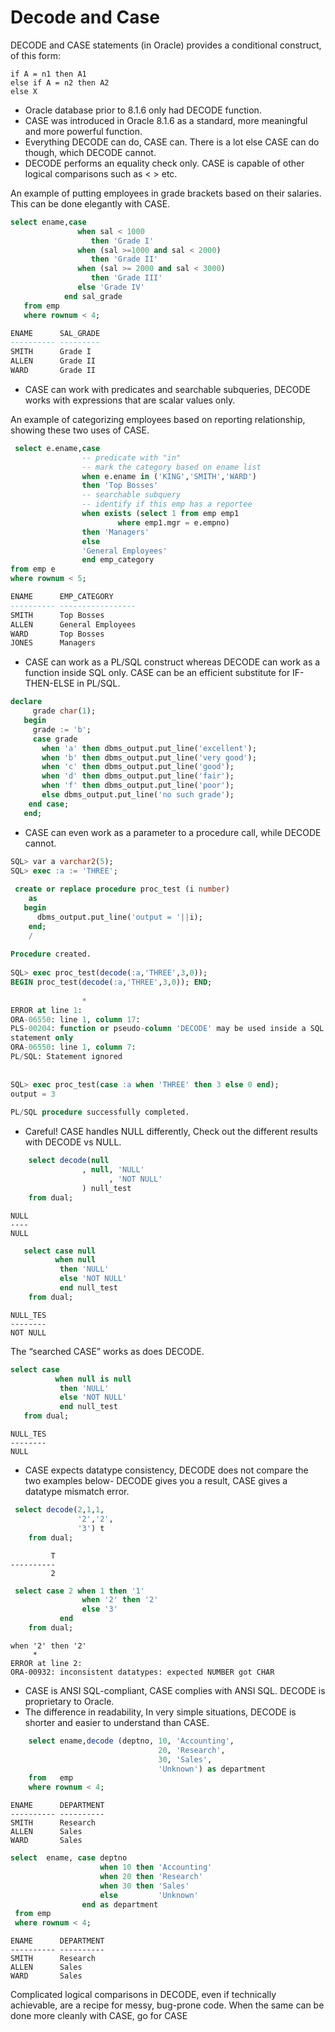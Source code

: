# Decode and Case
DECODE and CASE statements (in Oracle) provides a conditional construct, of this form:
```
if A = n1 then A1
else if A = n2 then A2
else X
```

* Oracle database prior to 8.1.6 only had DECODE function. 
* CASE was introduced in Oracle 8.1.6 as a standard, more meaningful and more powerful function.
* Everything DECODE can do, CASE can. There is a lot else CASE can do though, which DECODE cannot.
* DECODE performs an equality check only. CASE is capable of other logical comparisons such as < > etc. 

An example of putting employees in grade brackets based on their salaries.  
This can be done elegantly with CASE.  
```sql
select ename,case
               when sal < 1000
                  then 'Grade I'
               when (sal >=1000 and sal < 2000)
                  then 'Grade II'
               when (sal >= 2000 and sal < 3000)
                  then 'Grade III'
               else 'Grade IV'
            end sal_grade
   from emp
   where rownum < 4;
```
```sql
ENAME      SAL_GRADE
---------- ---------
SMITH      Grade I
ALLEN      Grade II
WARD       Grade II
```

* CASE can work with predicates and searchable subqueries, DECODE works with expressions that are scalar values only. 

An example of categorizing employees based on reporting relationship, showing these two uses of CASE.
```sql
 select e.ename,case
                -- predicate with "in"
                -- mark the category based on ename list
                when e.ename in ('KING','SMITH','WARD')
                then 'Top Bosses'
                -- searchable subquery
                -- identify if this emp has a reportee
                when exists (select 1 from emp emp1
                        where emp1.mgr = e.empno)
                then 'Managers'
                else
                'General Employees'
                end emp_category
from emp e
where rownum < 5;
```
```sql
ENAME      EMP_CATEGORY
---------- -----------------
SMITH      Top Bosses
ALLEN      General Employees
WARD       Top Bosses
JONES      Managers
```
* CASE can work as a PL/SQL construct whereas DECODE can work as a function inside SQL only. CASE can be an efficient substitute for IF-THEN-ELSE in PL/SQL.
```sql
declare
     grade char(1);
   begin
     grade := 'b';
     case grade
       when 'a' then dbms_output.put_line('excellent');
       when 'b' then dbms_output.put_line('very good');
       when 'c' then dbms_output.put_line('good');
       when 'd' then dbms_output.put_line('fair');
       when 'f' then dbms_output.put_line('poor');
       else dbms_output.put_line('no such grade');
    end case;
   end;
```
* CASE can even work as a parameter to a procedure call, while DECODE cannot.
```sql
SQL> var a varchar2(5);
SQL> exec :a := 'THREE';
 
 create or replace procedure proc_test (i number)
    as
   begin
      dbms_output.put_line('output = '||i);
    end;
    /
 
Procedure created.
 
SQL> exec proc_test(decode(:a,'THREE',3,0));
BEGIN proc_test(decode(:a,'THREE',3,0)); END;
 
                *
ERROR at line 1:
ORA-06550: line 1, column 17:
PLS-00204: function or pseudo-column 'DECODE' may be used inside a SQL
statement only
ORA-06550: line 1, column 7:
PL/SQL: Statement ignored
 
 
SQL> exec proc_test(case :a when 'THREE' then 3 else 0 end);
output = 3
 
PL/SQL procedure successfully completed.
```
* Careful! CASE handles NULL differently, Check out the different results with DECODE vs NULL.
```sql
    select decode(null
                , null, 'NULL'
                      , 'NOT NULL'
                ) null_test
    from dual;
```
```
NULL
----
NULL
```
```sql
   select case null
          when null
           then 'NULL'
           else 'NOT NULL'
           end null_test
    from dual;
```
```
NULL_TES
--------
NOT NULL
```

The “searched CASE” works as does DECODE.
```sql
select case
          when null is null
           then 'NULL'
           else 'NOT NULL'
           end null_test
   from dual;
```
```
NULL_TES
--------
NULL
```
* CASE expects datatype consistency, DECODE does not compare the two examples below- DECODE gives you a result, CASE gives a datatype mismatch error.
```sql
 select decode(2,1,1,
               '2','2',
               '3') t
    from dual; 
```
```
         T
----------
         2 
```
```sql
 select case 2 when 1 then '1'
                when '2' then '2'
                else '3'
           end
    from dual;
```
```
when '2' then '2'
     *
ERROR at line 2:
ORA-00932: inconsistent datatypes: expected NUMBER got CHAR
```
* CASE is ANSI SQL-compliant, CASE complies with ANSI SQL. DECODE is proprietary to Oracle.
* The difference in readability, In very simple situations, DECODE is shorter and easier to understand than CASE.
```sql
    select ename,decode (deptno, 10, 'Accounting',
                                 20, 'Research',
                                 30, 'Sales',
                                 'Unknown') as department
    from   emp
    where rownum < 4;
```
```
ENAME      DEPARTMENT
---------- ----------
SMITH      Research
ALLEN      Sales
WARD       Sales
```
```sql
select  ename, case deptno
                    when 10 then 'Accounting'
                    when 20 then 'Research'
                    when 30 then 'Sales'
                    else         'Unknown'
                end as department
 from emp
 where rownum < 4;
```
```
ENAME      DEPARTMENT
---------- ----------
SMITH      Research
ALLEN      Sales
WARD       Sales
```
Complicated logical comparisons in DECODE, even if technically achievable, are a recipe for messy, bug-prone code. When the same can be done more cleanly with CASE, go for CASE
